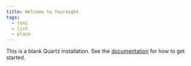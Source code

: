 ```yaml
---
title: Welcome to foureight
tags:
  - temi
  - list
  - place
---
```


This is a blank Quartz installation.
See the [documentation](https://quartz.jzhao.xyz) for how to get started.
